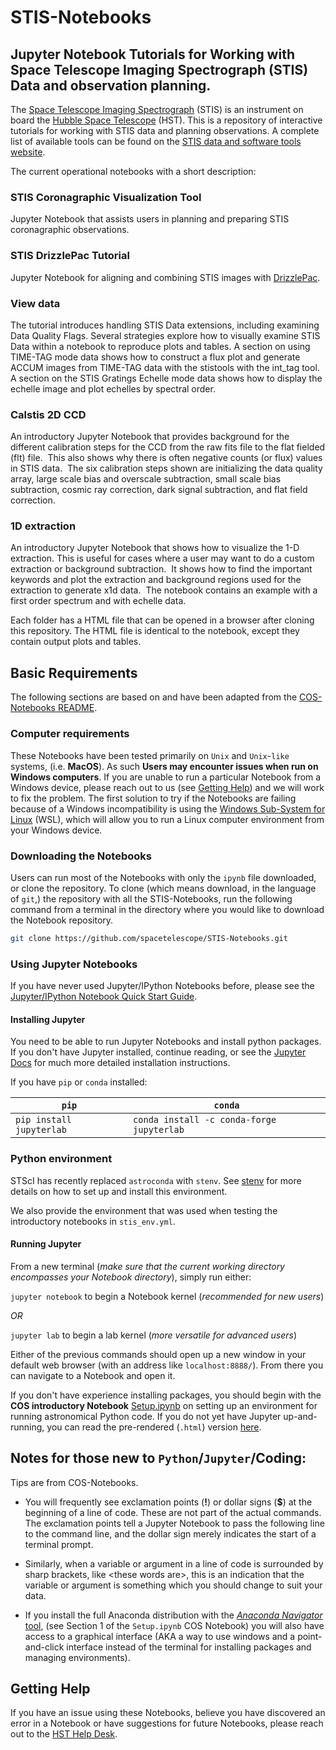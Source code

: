 # STIS-Notebooks

## Jupyter Notebook Tutorials for Working with Space Telescope Imaging Spectrograph (STIS) Data and observation planning.
The [Space Telescope Imaging Spectrograph](https://www.stsci.edu/hst/instrumentation/stis) (STIS) is an instrument on board the [Hubble Space Telescope](https://www.stsci.edu/hst/about) (HST). This is a repository of interactive tutorials for working with STIS data and planning observations.  A complete list of available tools can be found on the [STIS data and software tools website](https://www.stsci.edu/hst/instrumentation/stis/data-analysis-and-software-tools).

The current operational notebooks with a short description:

### STIS Coronagraphic Visualization Tool
Jupyter Notebook that assists users in planning and preparing STIS coronagraphic observations.
### STIS DrizzlePac Tutorial
Jupyter Notebook for aligning and combining STIS images with [DrizzlePac](https://www.stsci.edu/scientific-community/software/drizzlepac.html). 
### View data
The tutorial introduces handling STIS Data extensions, including examining Data Quality Flags. Several strategies explore how to visually examine STIS Data within a notebook to reproduce plots and tables. A section on using TIME-TAG mode data shows how to construct a flux plot and generate ACCUM images from TIME-TAG data with the stistools with the int_tag tool. A section on the STIS Gratings Echelle mode data shows how to display the echelle image and plot echelles by spectral order.
### Calstis 2D CCD
An introductory Jupyter Notebook that provides background for the different calibration steps for the CCD from the raw fits file to the flat fielded (flt) file.  This also shows why there is often negative counts (or flux) values in STIS data.  The six calibration steps shown are initializing the data quality array, large scale bias and overscale subtraction, small scale bias subtraction, cosmic ray correction, dark signal subtraction, and flat field correction.
### 1D extraction
An introductory Jupyter Notebook that shows how to visualize the 1-D extraction. This is useful for cases where a user may want to do a custom extraction or background subtraction.  It shows how to find the important keywords and plot the extraction and background regions used for the extraction to generate x1d data.  The notebook contains an example with a first order spectrum and with echelle data.

Each folder has a HTML file that can be opened in a browser after cloning this repository. The HTML file is identical to the notebook, except they contain output plots and tables.

## Basic Requirements
The following sections are based on and have been adapted from the [COS-Notebooks README](https://github.com/spacetelescope/notebooks/blob/master/notebooks/COS/README.md).

### Computer requirements
These Notebooks have been tested primarily on `Unix` and `Unix`-`like` systems, (i.e. **MacOS**). As such **Users may encounter issues when run on Windows computers**. If you are unable to run a particular Notebook from a Windows device, please reach out to us (see [Getting Help](#ch4)) and we will work to fix the problem. The first solution to try if the Notebooks are failing because of a Windows incompatibility is using the [Windows Sub-System for Linux](https://docs.microsoft.com/en-us/windows/wsl/) (WSL), which will allow you to run a Linux computer environment from your Windows device.


### Downloading the Notebooks

Users can run most of the Notebooks with only the `ipynb` file downloaded, or clone the repository. To clone (which means download, in the language of `git`,) the repository with all the STIS-Notebooks, run the following command from a terminal in the directory where you would like to download the Notebook repository. 

```bash
git clone https://github.com/spacetelescope/STIS-Notebooks.git
```

### Using Jupyter Notebooks
If you have never used Jupyter/IPython Notebooks before, please see the [Jupyter/IPython Notebook Quick Start Guide](https://jupyter-notebook-beginner-guide.readthedocs.io/en/latest/).

#### Installing Jupyter

You need to be able to run Jupyter Notebooks and install python packages. If you don't have Jupyter installed, continue reading, or see the [Jupyter Docs](https://jupyterlab.readthedocs.io/en/stable/getting_started/installation.html) for much more detailed installation instructions.

If you have `pip` or `conda` installed:


|`pip`|`conda`|
|-----|--------------------------------|
|`pip install jupyterlab`|`conda install -c conda-forge jupyterlab`|


### Python environment
STScI has recently replaced `astroconda` with `stenv`.  See [stenv](https://stenv.readthedocs.io/) for more details on how to set up and install this environment.

We also provide the environment that was used when testing the introductory notebooks in `stis_env.yml`.


#### Running Jupyter

From a new terminal (*make sure that the current working directory encompasses your Notebook directory*), simply run either:

`jupyter notebook` to begin a Notebook kernel (*recommended for new users*)

*OR*

`jupyter lab` to begin a lab kernel (*more versatile for advanced users*)

Either of the previous commands should open up a new window in your default web browser (with an address like `localhost:8888/`). From there you can navigate to a Notebook and open it.

If you don't have experience installing packages, you should begin with the **COS introductory Notebook** [Setup.ipynb](https://github.com/spacetelescope/notebooks/blob/master/notebooks/COS/Setup/Setup.ipynb) on setting up an environment for running astronomical Python code. If you do not yet have Jupyter up-and-running, you can read the pre-rendered (`.html`) version [here](https://spacetelescope.github.io/COS-Notebooks/Setup.html).

<a id=ch3></a>
## Notes for those new to `Python`/`Jupyter`/Coding:

Tips are from COS-Notebooks.
- You will frequently see exclamation points (**\!**) or dollar signs (**\$**) at the beginning of a line of code. These are not part of the actual commands. The exclamation points tell a Jupyter Notebook to pass the following line to the command line, and the dollar sign merely indicates the start of a terminal prompt. 
- Similarly, when a variable or argument in a line of code is surrounded by sharp brackets, like \<these words are\>, this is an indication that the variable or argument is something which you should change to suit your data.

- If you install the full Anaconda distribution with the [*Anaconda Navigator* tool](https://docs.anaconda.com/anaconda/navigator/), (see Section 1 of the `Setup.ipynb` COS Notebook) you will also have access to a graphical interface (AKA a way to use windows and a point-and-click interface instead of the terminal for installing packages and managing environments).
  
<a id = ch4></a>
## Getting Help

If you have an issue using these Notebooks, believe you have discovered an error in a Notebook or have suggestions for future Notebooks, please reach out to the [HST Help Desk](https://stsci.service-now.com/hst).
